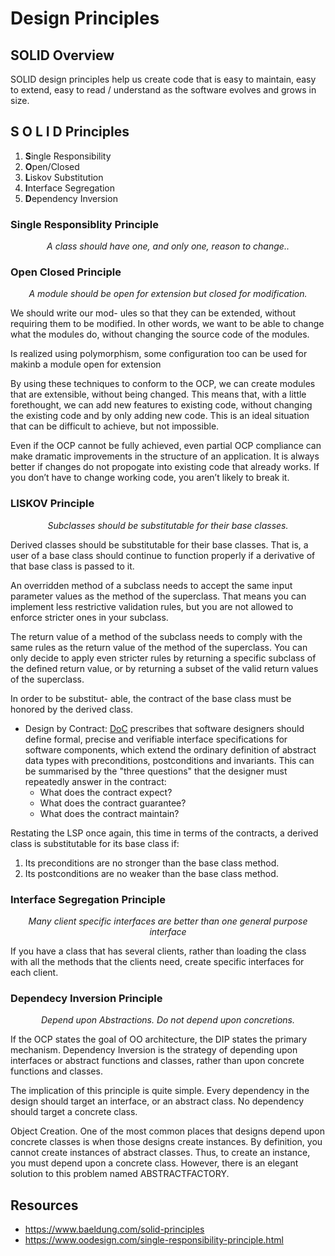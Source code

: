 # Design Principles

## SOLID Overview
SOLID design principles help us create code that is easy to maintain, easy to extend, easy to read / understand as the software evolves and grows in size.

## S O L I D Principles
1. **S**ingle Responsibility
2. **O**pen/Closed
3. **L**iskov Substitution
4. **I**nterface Segregation
5. **D**ependency Inversion

### Single Responsiblity Principle
<p align="center">
  <i>A class should have one, and only one, reason to change..</i>
</p>


### Open Closed Principle
<p align="center">
  <i>A module should be open for extension but closed for modification.</i>
</p>

We should write our mod- ules so that they can be extended, without requiring them to be modified. In other words, we want to be able to change what the modules do, without changing the source code of the modules.

Is realized using polymorphism, some configuration too can be used for makinb a module open for extension

By using these techniques to conform to the OCP, we can create modules that are extensible, without being changed. This means that, with a little forethought, we can add new features to existing code, without changing the existing code and by only adding new code. This is an ideal situation that can be difficult to achieve, but not impossible.

Even if the OCP cannot be fully achieved, even partial OCP compliance can make dramatic improvements in the structure of an application. It is always better if changes do not propogate into existing code that already works. If you don’t have to change working code, you aren’t likely to break it.


### LISKOV Principle
<p align="center">
  <i>Subclasses should be substitutable for their base classes.</i>
</p>

Derived classes should be substitutable for their base classes. That is, a user of a base class should continue to function properly if a derivative of that base class is passed to it.

An overridden method of a subclass needs to accept the same input parameter values as the method of the superclass. That means you can implement less restrictive validation rules, but you are not allowed to enforce stricter ones in your subclass. 

The return value of a method of the subclass needs to comply with the same rules as the return value of the method of the superclass. You can only decide to apply even stricter rules by returning a specific subclass of the defined return value, or by returning a subset of the valid return values of the superclass.
 
In order to be substitut- able, the contract of the base class must be honored by the derived class.
- Design by Contract: [DoC](./Designbycontract.md) prescribes that software designers should define formal, precise and verifiable interface specifications for software components, which extend the ordinary definition of abstract data types with preconditions, postconditions and invariants. 
This can be summarised by the "three questions" that the designer must repeatedly answer in the contract:
  - What does the contract expect?
  - What does the contract guarantee?
  - What does the contract maintain?

Restating the LSP once again, this time in terms of the contracts, a derived class is substitutable for its base class if:
1. Its preconditions are no stronger than the base class method.
2. Its postconditions are no weaker than the base class method.

### Interface Segregation Principle
<p align="center">
  <i>Many client specific interfaces are better than one general purpose interface</i>
</p>

If you have a class that has several clients, rather than loading the class with all the methods that the clients need, create specific interfaces for each client.

### Dependecy Inversion Principle
<p align="center">
  <i>Depend upon Abstractions. Do not depend upon concretions.</i>
</p>

If the OCP states the goal of OO architecture, the DIP states the primary mechanism. Dependency Inversion is the strategy of depending upon interfaces or abstract functions and classes, rather than upon concrete functions and classes. 

The implication of this principle is quite simple. Every dependency in the design should target an interface, or an abstract class. No dependency should target a concrete class.

Object Creation. One of the most common places that designs depend upon concrete classes is when those designs create instances. By definition, you cannot create instances of abstract classes. Thus, to create an instance, you must depend upon a concrete class. However, there is an elegant solution to this problem named ABSTRACTFACTORY.

## Resources
- https://www.baeldung.com/solid-principles
- https://www.oodesign.com/single-responsibility-principle.html
